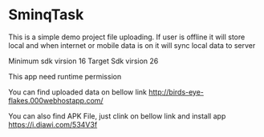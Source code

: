 # SminqTask

This is a simple demo project file uploading. If user is offline it will store local and when internet or mobile data is on it will sync local data to server


Minimum sdk virsion 16
Target Sdk virsion 26 


This app need runtime permission 
    <uses-permission android:name="android.permission.CAMERA" />
    <uses-permission android:name="android.permission.WRITE_EXTERNAL_STORAGE" />
    <uses-permission android:name="android.permission.READ_EXTERNAL_STORAGE" />
   



You can find uploaded data on bellow link
http://birds-eye-flakes.000webhostapp.com/




You can also find APK File, just clink on bellow link and install app
https://i.diawi.com/534V3f
